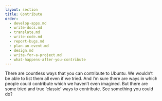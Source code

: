 ```yaml
---
layout: section
title: Contribute
order:
  - develop-apps.md
  - write-docs.md
  - translate.md
  - write-code.md
  - report-bugs.md
  - plan-an-event.md
  - design.md
  - write-for-a-project.md
  - what-happens-after-you-contribute
---
```


There are countless ways that you can contribute to Ubuntu. We wouldn’t be able
to list them all even if we tried. And I’m sure there are ways in which people
could contribute which we haven’t even imagined. But there are some tried and
true ‘classic’ ways to contribute. See something you could do?
